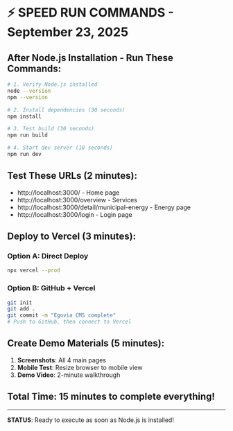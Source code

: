 # ⚡ SPEED RUN COMMANDS - September 23, 2025

## **After Node.js Installation - Run These Commands:**

```bash
# 1. Verify Node.js installed
node --version
npm --version

# 2. Install dependencies (30 seconds)
npm install

# 3. Test build (30 seconds)
npm run build

# 4. Start dev server (10 seconds)
npm run dev
```

## **Test These URLs (2 minutes):**
- http://localhost:3000/ - Home page
- http://localhost:3000/overview - Services
- http://localhost:3000/detail/municipal-energy - Energy page
- http://localhost:3000/login - Login page

## **Deploy to Vercel (3 minutes):**

### **Option A: Direct Deploy**
```bash
npx vercel --prod
```

### **Option B: GitHub + Vercel**
```bash
git init
git add .
git commit -m "Egovia CMS complete"
# Push to GitHub, then connect to Vercel
```

## **Create Demo Materials (5 minutes):**
1. **Screenshots**: All 4 main pages
2. **Mobile Test**: Resize browser to mobile view
3. **Demo Video**: 2-minute walkthrough

## **Total Time: 15 minutes to complete everything!**

---

**STATUS**: Ready to execute as soon as Node.js is installed!

